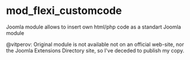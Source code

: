 # mod_flexi_customcode
Joomla module allows to insert own html/php code as a standart Joomla module

@vitperov:
Original module is not available not on an official web-site, nor the Joomla Extensions Directory site,
so I've deceded to publish my copy.
